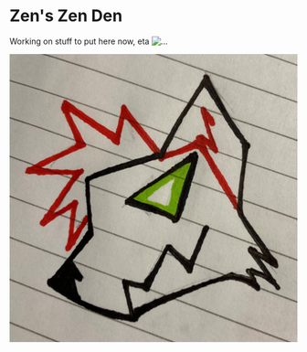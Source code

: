 # Zen's Zen Den
Working on stuff to put here now, eta ![...](https://user-images.githubusercontent.com/231157/174850666-f87ee2fe-86d8-4750-9cbb-0d5d2e8ce563.gif)

![Little fursona](https://github.com/zenithsnow/zenithsnow.github.io/blob/main/fursona(grafitti)square.jpg)
